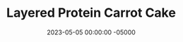 ---
layout: post
title:  "Layered Protein Carrot Cake"
date:   2023-05-05 00:00:00 -05000
categories: 
- Recipes
- Protein Powder
permalink: /recipes/carrot-cake
image: /assets/Food/Protein Powder/Carrot Cake/carrot-cake-cover.jpg
ing: carrotcake-ing
facts: carrotcake-facts
Prep: 60
Rest: 
Cook: 25
Source1: https://www.youtube.com/watch?v=vCvh4tf29d4&t=1s
Source2: 
tags: 
- frosting
- cottage cheese
- cake
- pumpkin spice
- cinnamon
- nutmeg
- ginger
- roasted carrot
- carrot puree
- protien
- whey
- casein
- gluten free
- oat flour
- oats
- chopped nuts
- nuts
- pb2
- nut flour
- peanut flour
- plain nonfat greek yogurt
- yogurt
- layer cake
Description: Carrot cake is my personal favorite dessert, outside of Italian Rainbow Cookies. Which is why I was most interested in making this variation, and I am very happy with the result. Roasting the carrots beforehand really brings the flavor to a whole new level, and it also ensures that you won't have little carrot bits in your cake or mouth.
Instructions: 
- Cut the carrots into strips. Lightly season with salt and oil and roast for 30 minutes at 400F. Blend in a food processor to make the carrot "puree"<br><br>

- Lower your oven to 350F, and line 2 8" cake pans with parchment paper (or aluminum foil). Liberally spray the paper as well<br><br>

- In a large bowl, mix together the dry ingredients - oat flour, casein, whey, cinnamon, ginger, baking powder, baking soda, nutmeg, and salt<br><br>

- To a separate bowl, add the wet ingredients (eggs, applesauce, yogurt, vanilla, and liquid stevia) and the carrot puree. Mix until fully combine<br><br>

- Mix the dry and the wet ingredients together. Optionally fold in some chopped nuts (1/2 cup, 45 g) <br><br>

- Divide the batter evenly between the 2 baking pans. Smooth out the top<br><br>

- Bake for about 25 minutes at 350F. A toothpick to the center should come out clean, and the internal temperature should be around 205F. Transfer to a wire rack to cool completely in the fridge<br><br>

- In a bowl, prepare the frosting - whipped cottage cheese, applesauce, lemon juice, whey, almond extract, and liquid stevia (or monk fruit).  If you want it a little sweeter, you can also add 1 tbsp (20 g) maple syrup or honey<br><br>
- <br><br><center><img src="/assets/Food/Protein Powder/Carrot Cake/carrot-cake-7.jpg" alt="" class="instruction-image"></center><br>

- Spread on top of one of the layers, then place the other layer on top. Spread on top of the second layer, and optionally sprinkle the top with cinnamon<br><br>
- <br><br><center><img src="/assets/Food/Protein Powder/Carrot Cake/carrot-cake-8.jpg" alt="" class="instruction-image"></center>
---